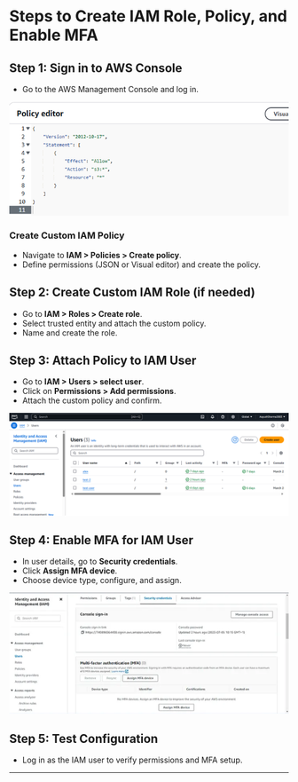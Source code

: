 # Steps to Create IAM Role, Policy, and Enable MFA

## Step 1: Sign in to AWS Console
- Go to the AWS Management Console and log in.

![Image two](img.devops/day1.3.png)

### Create Custom IAM Policy
- Navigate to **IAM > Policies > Create policy**.
- Define permissions (JSON or Visual editor) and create the policy.

## Step 2: Create Custom IAM Role (if needed)
- Go to **IAM > Roles > Create role**.
- Select trusted entity and attach the custom policy.
- Name and create the role.

## Step 3: Attach Policy to IAM User
- Go to **IAM > Users > select user**.
- Click on **Permissions > Add permissions**.
- Attach the custom policy and confirm.

![Image one](img.devops/day-1.1.png)

## Step 4: Enable MFA for IAM User
- In user details, go to **Security credentials**.
- Click **Assign MFA device**.
- Choose device type, configure, and assign.

![Image two](img.devops/day.1.2.png)

## Step 5: Test Configuration
- Log in as the IAM user to verify permissions and MFA setup.



---
 
